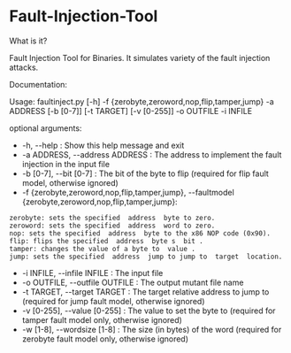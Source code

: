 # Fault-Injection-Tool
             

What is it?

Fault Injection Tool for Binaries. It simulates variety of the fault injection attacks. 

Documentation:

Usage:	faultinject.py [-h] -f {zerobyte,zeroword,nop,flip,tamper,jump} -a ADDRESS [-b [0-7]] [-t TARGET] [-v [0-255]] -o OUTFILE -i INFILE 

optional arguments: 

- -h, --help            : Show this help message and exit
- -a ADDRESS, --address ADDRESS : The address to implement the fault injection in the input file
- -b [0-7], --bit [0-7] : The bit of the byte to flip (required for flip fault model, otherwise ignored)
- -f {zerobyte,zeroword,nop,flip,tamper,jump}, --faultmodel {zerobyte,zeroword,nop,flip,tamper,jump}:
```
zerobyte: sets the specified  address  byte to zero.
zeroword: sets the specified  address  word to zero.
nop: sets the specified  address  byte to the x86 NOP code (0x90).
flip: flips the specified  address  byte s  bit .
tamper: changes the value of a byte to  value .
jump: sets the specified  address  jump to jump to  target  location.
```
- -i INFILE, --infile INFILE : The input file
- -o OUTFILE, --outfile OUTFILE : The output mutant file name
- -t TARGET, --target TARGET :  The target relative address to jump to (required for jump fault model, otherwise ignored)
- -v [0-255], --value [0-255] : The value to set the byte to (required for tamper fault model only, otherwise ignored)
- -w [1-8], --wordsize [1-8] : The size (in bytes) of the word (required for zerobyte fault model only, otherwise ignored)

